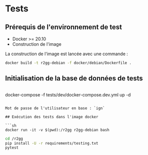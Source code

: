# Tests

## Prérequis de l'environnement de test

- Docker >= 20.10
- Construction de l'image 

La construction de l'image est lancée avec une commande :  

```sh
docker build -t r2gg-debian -f docker/debian/Dockerfile .
```

## Initialisation de la base de données de tests

```sh
```
docker-compose -f tests/dev/docker-compose.dev.yml up -d
```

Mot de passe de l'utilisateur en base : `ign`

## Exécution des tests dans l'image docker

```sh
docker run -it -v $(pwd):/r2gg r2gg-debian bash
```

```sh
cd /r2gg
pip install -U -r requirements/testing.txt
pytest
```
